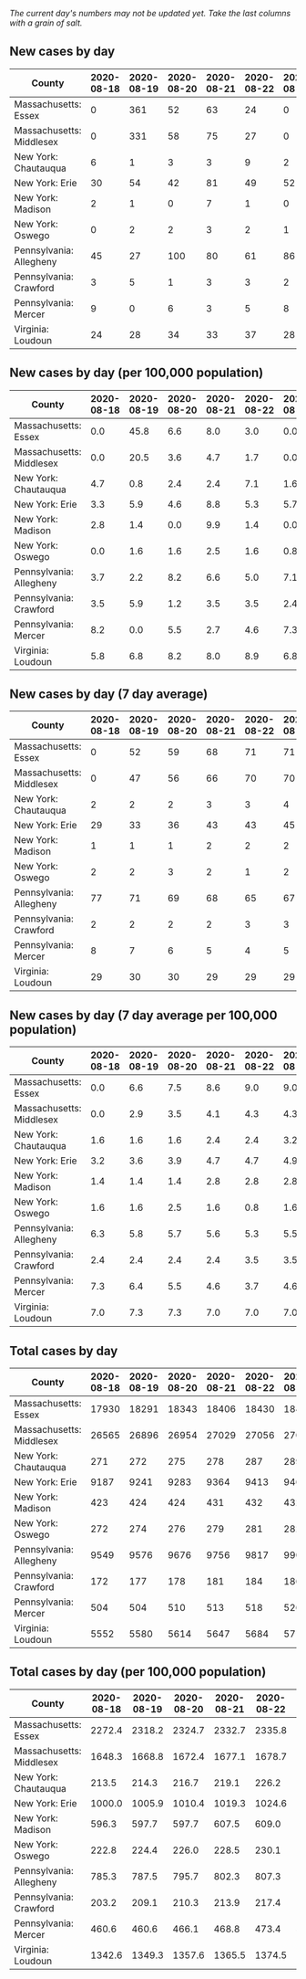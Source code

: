 _The current day's numbers may not be updated yet. Take the last columns with a grain of salt._
## New cases by day

| County | 2020-08-18 | 2020-08-19 | 2020-08-20 | 2020-08-21 | 2020-08-22 | 2020-08-23 | 2020-08-24 |
| --- | --- | --- | --- | --- | --- | --- | --- |
| Massachusetts: Essex | 0 | 361 | 52 | 63 | 24 | 0 |  |
| Massachusetts: Middlesex | 0 | 331 | 58 | 75 | 27 | 0 |  |
| New York: Chautauqua | 6 | 1 | 3 | 3 | 9 | 2 |  |
| New York: Erie | 30 | 54 | 42 | 81 | 49 | 52 |  |
| New York: Madison | 2 | 1 | 0 | 7 | 1 | 0 |  |
| New York: Oswego | 0 | 2 | 2 | 3 | 2 | 1 |  |
| Pennsylvania: Allegheny | 45 | 27 | 100 | 80 | 61 | 86 |  |
| Pennsylvania: Crawford | 3 | 5 | 1 | 3 | 3 | 2 |  |
| Pennsylvania: Mercer | 9 | 0 | 6 | 3 | 5 | 8 |  |
| Virginia: Loudoun | 24 | 28 | 34 | 33 | 37 | 28 |  |

## New cases by day (per 100,000 population)

| County | 2020-08-18 | 2020-08-19 | 2020-08-20 | 2020-08-21 | 2020-08-22 | 2020-08-23 | 2020-08-24 |
| --- | --- | --- | --- | --- | --- | --- | --- |
| Massachusetts: Essex | 0.0 | 45.8 | 6.6 | 8.0 | 3.0 | 0.0 |  |
| Massachusetts: Middlesex | 0.0 | 20.5 | 3.6 | 4.7 | 1.7 | 0.0 |  |
| New York: Chautauqua | 4.7 | 0.8 | 2.4 | 2.4 | 7.1 | 1.6 |  |
| New York: Erie | 3.3 | 5.9 | 4.6 | 8.8 | 5.3 | 5.7 |  |
| New York: Madison | 2.8 | 1.4 | 0.0 | 9.9 | 1.4 | 0.0 |  |
| New York: Oswego | 0.0 | 1.6 | 1.6 | 2.5 | 1.6 | 0.8 |  |
| Pennsylvania: Allegheny | 3.7 | 2.2 | 8.2 | 6.6 | 5.0 | 7.1 |  |
| Pennsylvania: Crawford | 3.5 | 5.9 | 1.2 | 3.5 | 3.5 | 2.4 |  |
| Pennsylvania: Mercer | 8.2 | 0.0 | 5.5 | 2.7 | 4.6 | 7.3 |  |
| Virginia: Loudoun | 5.8 | 6.8 | 8.2 | 8.0 | 8.9 | 6.8 |  |

## New cases by day (7 day average)

| County | 2020-08-18 | 2020-08-19 | 2020-08-20 | 2020-08-21 | 2020-08-22 | 2020-08-23 | 2020-08-24 |
| --- | --- | --- | --- | --- | --- | --- | --- |
| Massachusetts: Essex | 0 | 52 | 59 | 68 | 71 | 71 |  |
| Massachusetts: Middlesex | 0 | 47 | 56 | 66 | 70 | 70 |  |
| New York: Chautauqua | 2 | 2 | 2 | 3 | 3 | 4 |  |
| New York: Erie | 29 | 33 | 36 | 43 | 43 | 45 |  |
| New York: Madison | 1 | 1 | 1 | 2 | 2 | 2 |  |
| New York: Oswego | 2 | 2 | 3 | 2 | 1 | 2 |  |
| Pennsylvania: Allegheny | 77 | 71 | 69 | 68 | 65 | 67 |  |
| Pennsylvania: Crawford | 2 | 2 | 2 | 2 | 3 | 3 |  |
| Pennsylvania: Mercer | 8 | 7 | 6 | 5 | 4 | 5 |  |
| Virginia: Loudoun | 29 | 30 | 30 | 29 | 29 | 29 |  |

## New cases by day (7 day average per 100,000 population)

| County | 2020-08-18 | 2020-08-19 | 2020-08-20 | 2020-08-21 | 2020-08-22 | 2020-08-23 | 2020-08-24 |
| --- | --- | --- | --- | --- | --- | --- | --- |
| Massachusetts: Essex | 0.0 | 6.6 | 7.5 | 8.6 | 9.0 | 9.0 |  |
| Massachusetts: Middlesex | 0.0 | 2.9 | 3.5 | 4.1 | 4.3 | 4.3 |  |
| New York: Chautauqua | 1.6 | 1.6 | 1.6 | 2.4 | 2.4 | 3.2 |  |
| New York: Erie | 3.2 | 3.6 | 3.9 | 4.7 | 4.7 | 4.9 |  |
| New York: Madison | 1.4 | 1.4 | 1.4 | 2.8 | 2.8 | 2.8 |  |
| New York: Oswego | 1.6 | 1.6 | 2.5 | 1.6 | 0.8 | 1.6 |  |
| Pennsylvania: Allegheny | 6.3 | 5.8 | 5.7 | 5.6 | 5.3 | 5.5 |  |
| Pennsylvania: Crawford | 2.4 | 2.4 | 2.4 | 2.4 | 3.5 | 3.5 |  |
| Pennsylvania: Mercer | 7.3 | 6.4 | 5.5 | 4.6 | 3.7 | 4.6 |  |
| Virginia: Loudoun | 7.0 | 7.3 | 7.3 | 7.0 | 7.0 | 7.0 |  |

## Total cases by day

| County | 2020-08-18 | 2020-08-19 | 2020-08-20 | 2020-08-21 | 2020-08-22 | 2020-08-23 | 2020-08-24 |
| --- | --- | --- | --- | --- | --- | --- | --- |
| Massachusetts: Essex | 17930 | 18291 | 18343 | 18406 | 18430 | 18430 |  |
| Massachusetts: Middlesex | 26565 | 26896 | 26954 | 27029 | 27056 | 27056 |  |
| New York: Chautauqua | 271 | 272 | 275 | 278 | 287 | 289 |  |
| New York: Erie | 9187 | 9241 | 9283 | 9364 | 9413 | 9465 |  |
| New York: Madison | 423 | 424 | 424 | 431 | 432 | 432 |  |
| New York: Oswego | 272 | 274 | 276 | 279 | 281 | 282 |  |
| Pennsylvania: Allegheny | 9549 | 9576 | 9676 | 9756 | 9817 | 9903 |  |
| Pennsylvania: Crawford | 172 | 177 | 178 | 181 | 184 | 186 |  |
| Pennsylvania: Mercer | 504 | 504 | 510 | 513 | 518 | 526 |  |
| Virginia: Loudoun | 5552 | 5580 | 5614 | 5647 | 5684 | 5712 |  |

## Total cases by day (per 100,000 population)

| County | 2020-08-18 | 2020-08-19 | 2020-08-20 | 2020-08-21 | 2020-08-22 | 2020-08-23 | 2020-08-24 |
| --- | --- | --- | --- | --- | --- | --- | --- |
| Massachusetts: Essex | 2272.4 | 2318.2 | 2324.7 | 2332.7 | 2335.8 | 2335.8 |  |
| Massachusetts: Middlesex | 1648.3 | 1668.8 | 1672.4 | 1677.1 | 1678.7 | 1678.7 |  |
| New York: Chautauqua | 213.5 | 214.3 | 216.7 | 219.1 | 226.2 | 227.7 |  |
| New York: Erie | 1000.0 | 1005.9 | 1010.4 | 1019.3 | 1024.6 | 1030.3 |  |
| New York: Madison | 596.3 | 597.7 | 597.7 | 607.5 | 609.0 | 609.0 |  |
| New York: Oswego | 222.8 | 224.4 | 226.0 | 228.5 | 230.1 | 230.9 |  |
| Pennsylvania: Allegheny | 785.3 | 787.5 | 795.7 | 802.3 | 807.3 | 814.4 |  |
| Pennsylvania: Crawford | 203.2 | 209.1 | 210.3 | 213.9 | 217.4 | 219.8 |  |
| Pennsylvania: Mercer | 460.6 | 460.6 | 466.1 | 468.8 | 473.4 | 480.7 |  |
| Virginia: Loudoun | 1342.6 | 1349.3 | 1357.6 | 1365.5 | 1374.5 | 1381.2 |  |
